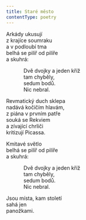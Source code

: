 ```yaml
---
title: Staré město
contentType: poetry
---
```


<section>

Arkády ukusují  
z krajíce soumraku  
a v podloubí tma  
belhá se pilíř od pilíře  
a skuhrá:

            Dvě dvojky a jeden kříž  
            tam chyběly,  
            sedum bodů.  
            Nic nebral.

Revmatický duch sklepa  
nadává kočičím hlavám,  
z piána v prvním patře  
souká se Rekviem  
a zívající chrliči  
kritizují Picassa.

Kmitavé světlo  
belhá se pilíř od pilíře  
a skuhrá:

            Dvě dvojky a jeden kříž  
            tam chyběly,  
            sedum bodů.  
            Nic nebral.

Jsou místa, kam století  
sahá jen  
panožkami.

</section>
